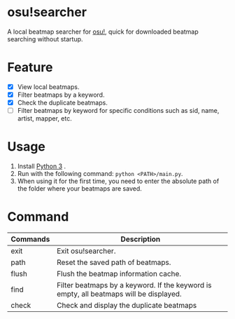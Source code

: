 # osu!searcher

A local beatmap searcher for [osu!](https://osu.ppy.sh/), quick for downloaded beatmap searching without startup.


# Feature

- [x] View local beatmaps.
- [x] Filter beatmaps by a keyword.
- [x] Check the duplicate beatmaps.
- [ ] Filter beatmaps by keyword for specific conditions such as sid, name, artist, mapper, etc.

# Usage

1. Install [Python 3](https://www.python.org/downloads/) .
2. Run with the following command: `python <PATH>/main.py`.
3. When using it for the first time, you need to enter the absolute path of the folder where your beatmaps are saved.

# Command

| Commands | Description                                                                            |
|----------|----------------------------------------------------------------------------------------|
| exit     | Exit osu!searcher.                                                                     |
| path     | Reset the saved path of beatmaps.                                                      |
| flush    | Flush the beatmap information cache.                                                   |
| find     | Filter beatmaps by a keyword. If the keyword is empty, all beatmaps will be displayed. |
| check    | Check and display the duplicate beatmaps                                               | 